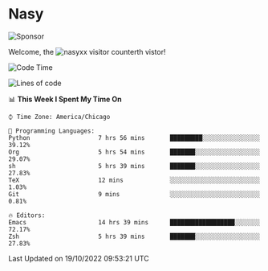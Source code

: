 # Nasy

<!--
<p align="center">
<img height="200" src="https://github-readme-stats.vercel.app/api?username=nasyxx&count_private=true&show_icons=true&theme=dracula&include_all_commits=true"/>
<img height="200" src="https://github-readme-stats.vercel.app/api/top-langs/?username=nasyxx&theme=dracula&hide=html,jupyter+notebook&count_private=true&show_icons=true"/>
</p>

  
----------------
-->

![Sponsor](https://img.shields.io/static/v1.svg?label=Sponsor&message=%E2%9D%A4&logo=GitHub&style=flat&color=pink)
 
Welcome, the ![nasyxx visitor counter](https://count.getloli.com/get/@nasyxx?theme=rule34)th vistor!
 
<!--START_SECTION:waka-->
![Code Time](http://img.shields.io/badge/Code%20Time-2%2C729%20hrs%206%20mins-blue)

![Lines of code](https://img.shields.io/badge/From%20Hello%20World%20I%27ve%20Written-5%20Million%20lines%20of%20code-blue)

📊 **This Week I Spent My Time On** 

```text
⌚︎ Time Zone: America/Chicago

💬 Programming Languages: 
Python                   7 hrs 56 mins       █████████░░░░░░░░░░░░░░░░   39.12% 
Org                      5 hrs 54 mins       ███████░░░░░░░░░░░░░░░░░░   29.07% 
sh                       5 hrs 39 mins       ███████░░░░░░░░░░░░░░░░░░   27.83% 
TeX                      12 mins             ░░░░░░░░░░░░░░░░░░░░░░░░░   1.03% 
Git                      9 mins              ░░░░░░░░░░░░░░░░░░░░░░░░░   0.81%

🔥 Editors: 
Emacs                    14 hrs 39 mins      ██████████████████░░░░░░░   72.17% 
Zsh                      5 hrs 39 mins       ███████░░░░░░░░░░░░░░░░░░   27.83%

```


 Last Updated on 19/10/2022 09:53:21 UTC
<!--END_SECTION:waka-->

<!-- ![visitors](https://visitor-badge.laobi.icu/badge?page_id=nasyxx.nasyxx) -->
